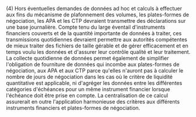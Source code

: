 (4) Hors éventuelles demandes de données ad hoc et calculs à effectuer aux fins du mécanisme de plafonnement des volumes, les plates-formes de négociation, les APA et les CTP devraient transmettre des déclarations sur une base journalière. Compte tenu du large éventail d'instruments financiers couverts et de la quantité importante de données à traiter, ces transmissions quotidiennes devraient permettre aux autorités compétentes de mieux traiter des fichiers de taille gérable et de gérer efficacement et en temps voulu les données et d'assurer leur contrôle qualité et leur traitement. La collecte quotidienne de données permet également de simplifier l'obligation de fourniture de données qui incombe aux plates-formes de négociation, aux APA et aux CTP parce qu'elles n'auront pas à calculer le nombre de jours de négociation dans les cas où le critère de liquidité quantitative est applicable, ni d'agréger les données entre les différentes catégories d'échéances pour un même instrument financier lorsque l'échéance doit être prise en compte. La centralisation de ce calcul assurerait en outre l'application harmonieuse des critères aux différents instruments financiers et plates-formes de négociation.